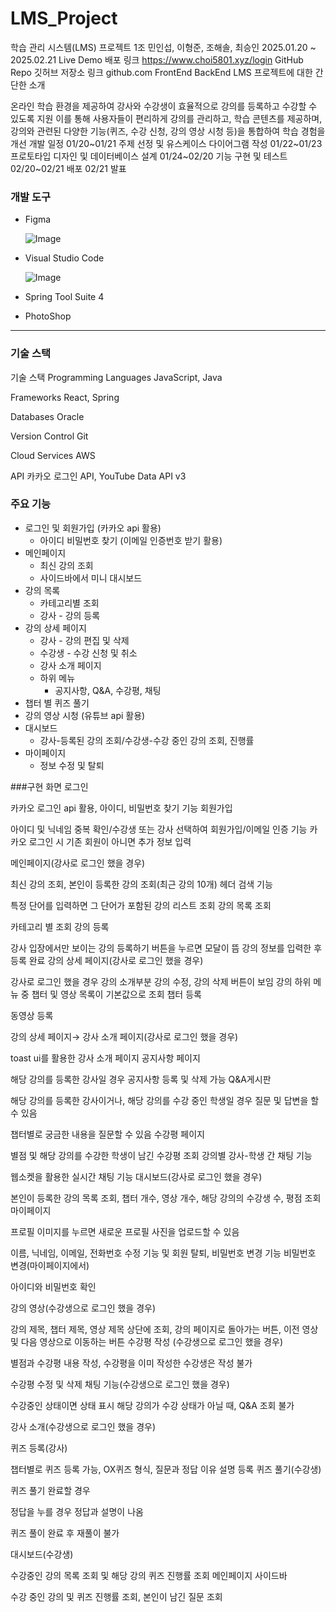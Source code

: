 # LMS_Project
학습 관리 시스템(LMS) 프로젝트
1조 민인섭, 이형준, 조해솔, 최승인
2025.01.20 ~ 2025.02.21
Live Demo
배포 링크
https://www.choi5801.xyz/login
GitHub Repo
깃허브 저장소 링크
github.com​
FrontEnd
BackEnd
LMS 프로젝트에 대한 간단한 소개

온라인 학습 환경을 제공하여 강사와 수강생이 효율적으로 강의를 등록하고 수강할 수 있도록 지원
이를 통해 사용자들이 편리하게 강의를 관리하고, 학습 콘텐츠를 제공하며, 강의와 관련된 다양한 기능(퀴즈, 수강 신청, 강의 영상 시청 등)을 통합하여 학습 경험을 개선
개발 일정
01/20~01/21
주제 선정 및 유스케이스 다이어그램 작성
01/22~01/23
프로토타입 디자인 및 데이터베이스 설계
01/24~02/20
기능 구현 및 테스트
02/20~02/21
배포
02/21
발표

  ### 개발 도구

- Figma
    
    ![Image](https://github.com/user-attachments/assets/0f16869a-43d1-42b0-ae7b-2d839d374acf)
  
- Visual Studio Code
    
    ![Image](https://github.com/user-attachments/assets/6488f5e3-9e44-4be7-ae61-b9a8189e0d06)

- Spring Tool Suite 4
    
- PhotoShop

---

### 기술 스택

기술 스택
Programming Languages
JavaScript, Java

Frameworks
React, Spring

Databases
Oracle

Version Control
Git

Cloud Services
AWS

API
카카오 로그인 API, YouTube Data API v3

### 주요 기능

- 로그인 및 회원가입 (카카오 api 활용)
    - 아이디 비밀번호 찾기 (이메일 인증번호 받기 활용)
- 메인페이지
    - 최신 강의 조회
    - 사이드바에서 미니 대시보드
- 강의 목록
    - 카테고리별 조회
    - 강사 - 강의 등록
- 강의 상세 페이지
    - 강사 - 강의 편집 및 삭제
    - 수강생 - 수강 신청 및 취소
    - 강사 소개 페이지
    - 하위 메뉴
        - 공지사항, Q&A, 수강평, 채팅
- 챕터 별 퀴즈 풀기
- 강의 영상 시청 (유튜브 api 활용)
- 대시보드
    - 강사-등록된 강의 조회/수강생-수강 중인 강의 조회, 진행률
- 마이페이지
    - 정보 수정 및 탈퇴
      
###구현 화면
로그인

카카오 로그인 api 활용, 아이디, 비밀번호 찾기 기능
회원가입

아이디 및 닉네임 중복 확인/수강생 또는 강사 선택하여 회원가입/이메일 인증 기능
카카오 로그인 시 기존 회원이 아니면 추가 정보 입력

메인페이지(강사로 로그인 했을 경우)

최신 강의 조회, 본인이 등록한 강의 조회(최근 강의 10개)
헤더 검색 기능

특정 단어를 입력하면 그 단어가 포함된 강의 리스트 조회
강의 목록 조회

카테고리 별 조회
강의 등록

강사 입장에서만 보이는 강의 등록하기 버튼을 누르면 모달이 뜸
강의 정보를 입력한 후 등록 완료
강의 상세 페이지(강사로 로그인 했을 경우)

강사로 로그인 했을 경우 강의 소개부분 강의 수정, 강의 삭제 버튼이 보임
강의 하위 메뉴 중 챕터 및 영상 목록이 기본값으로 조회
챕터 등록

동영상 등록

강의 상세 페이지→ 강사 소개 페이지(강사로 로그인 했을 경우)

toast ui를 활용한 강사 소개 페이지
공지사항 페이지

해당 강의를 등록한 강사일 경우 공지사항 등록 및 삭제 가능
Q&A게시판

해당 강의를 등록한 강사이거나, 해당 강의를 수강 중인 학생일 경우 질문 및 답변을 할 수 있음


챕터별로 궁금한 내용을 질문할 수 있음
수강평 페이지

별점 및 해당 강의를 수강한 학생이 남긴 수강평 조회
강의별 강사-학생 간 채팅 기능

웹소켓을 활용한 실시간 채팅 기능
대시보드(강사로 로그인 했을 경우)

본인이 등록한 강의 목록 조회, 챕터 개수, 영상 개수, 해당 강의의 수강생 수, 평점 조회
마이페이지

프로필 이미지를 누르면 새로운 프로필 사진을 업로드할 수 있음

이름, 닉네임, 이메일, 전화번호 수정 기능
및 회원 탈퇴, 비밀번호 변경 기능
비밀번호 변경(마이페이지에서)

아이디와 비밀번호 확인


강의 영상(수강생으로 로그인 했을 경우)

강의 제목, 챕터 제목, 영상 제목 상단에 조회, 강의 페이지로 돌아가는 버튼, 이전 영상 및 다음 영상으로 이동하는 버튼
수강평 작성 (수강생으로 로그인 했을 경우)

별점과 수강평 내용 작성, 수강평을 이미 작성한 수강생은 작성 불가

수강평 수정 및 삭제 
채팅 기능(수강생으로 로그인 했을 경우)

수강중인 상태이면 상태 표시
해당 강의가 수강 상태가 아닐 때, Q&A 조회 불가

강사 소개(수강생으로 로그인 했을 경우)

퀴즈 등록(강사)

챕터별로 퀴즈 등록 가능, OX퀴즈 형식, 질문과 정답 이유 설명 등록
퀴즈 풀기(수강생)

퀴즈 풀기 완료할 경우

정답을 누를 경우 정답과 설명이 나옴

퀴즈 풀이 완료 후 재풀이 불가

대시보드(수강생)

수강중인 강의 목록 조회 및 해당 강의 퀴즈 진행률 조회
메인페이지 사이드바

수강 중인 강의 및 퀴즈 진행률 조회, 본인이 남긴 질문 조회
